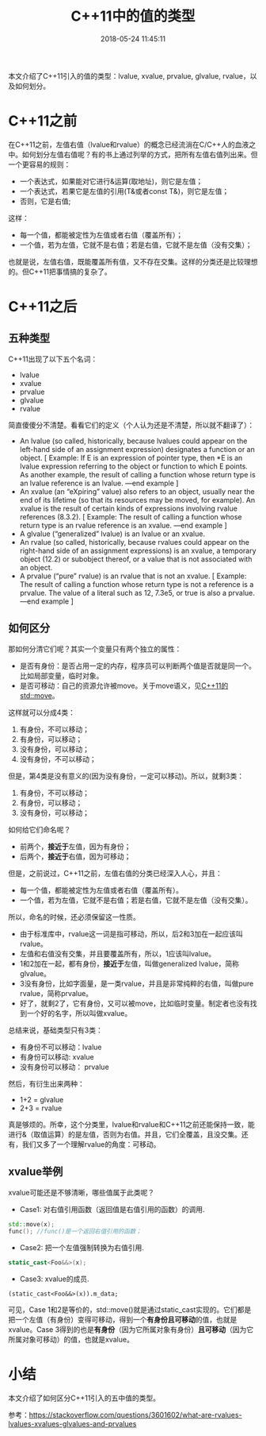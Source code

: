 ﻿---
title: C++11中的值的类型
date: 2018-05-24 11:45:11
tags: [lvalue, xvalue, prvalue, glvalue, rvalue, move]
categories: c++
---

本文介绍了C++11引入的值的类型：lvalue, xvalue, prvalue, glvalue, rvalue，以及如何划分。

<!-- more -->

# C++11之前

在C++11之前，左值右值（lvalue和rvalue）的概念已经流淌在C/C++人的血液之中。如何划分左值右值呢？有的书上通过列举的方式，把所有左值右值列出来。但一个更容易的规则：
* 一个表达式，如果能对它进行&运算(取地址)，则它是左值；
* 一个表达式，若果它是左值的引用(T&或者const T&)，则它是左值；
* 否则，它是右值;

这样：

* 每一个值，都能被定性为左值或者右值（覆盖所有）；
* 一个值，若为左值，它就不是右值；若是右值，它就不是左值（没有交集）；

也就是说，左值右值，既能覆盖所有值，又不存在交集。这样的分类还是比较理想的。但C++11把事情搞的复杂了。

# C++11之后

## 五种类型

C++11出现了以下五个名词：

* lvalue
* xvalue
* prvalue
* glvalue
* rvalue

简直傻傻分不清楚。看看它们的定义（个人认为还是不清楚，所以就不翻译了）：

* An lvalue (so called, historically, because lvalues could appear on the left-hand side of an assignment expression) designates a function or an object. [ Example: If E is an expression of pointer type, then *E is an lvalue expression referring to the object or function to which E points. As another example, the result of calling a function whose return type is an lvalue reference is an lvalue. —end example ]
* An xvalue (an “eXpiring” value) also refers to an object, usually near the end of its lifetime (so that its resources may be moved, for example). An xvalue is the result of certain kinds of expressions involving rvalue references (8.3.2). [ Example: The result of calling a function whose return type is an rvalue reference is an xvalue. —end example ]
* A glvalue (“generalized” lvalue) is an lvalue or an xvalue.
* An rvalue (so called, historically, because rvalues could appear on the right-hand side of an assignment expressions) is an xvalue, a temporary object (12.2) or subobject thereof, or a value that is not associated with an object.
* A prvalue (“pure” rvalue) is an rvalue that is not an xvalue. [ Example: The result of calling a function whose return type is not a reference is a prvalue. The value of a literal such as 12, 7.3e5, or true is also a prvalue. —end example ]

## 如何区分

那如何分清它们呢？其实一个变量只有两个独立的属性：

* 是否有身份：是否占用一定的内存，程序员可以判断两个值是否就是同一个。比如局部变量，临时对象。
* 是否可移动：自己的资源允许被move。关于move语义，见[C++11的std::move](http://www.yuanguohuo.com/2018/05/24/cpp11-std-move/)。

这样就可以分成4类：

 1. 有身份，不可以移动；
 2. 有身份，可以移动；
 3. 没有身份，可以移动；
 4. 没有身份，不可以移动；

但是，第4类是没有意义的(因为没有身份，一定可以移动)。所以，就剩3类：

 1. 有身份，不可以移动；
 2. 有身份，可以移动；
 3. 没有身份，可以移动；

如何给它们命名呢？

 - 前两个，**接近于**左值，因为有身份； 
 - 后两个，**接近于**右值，因为可移动；

但是，之前说过，C++11之前，左值右值的分类已经深入人心，并且：

* 每一个值，都能被定性为左值或者右值（覆盖所有）。 
* 一个值，若为左值，它就不是右值；若是右值，它就不是左值（没有交集）。

所以，命名的时候，还必须保留这一性质。

* 由于标准库中，rvalue这一词是指可移动，所以，后2和3加在一起应该叫rvalue。
* 左值和右值没有交集，并且要覆盖所有，所以，1应该叫lvalue。
* 1和2加在一起，都有身份，**接近于**左值，叫做generalized lvalue，简称glvalue。
* 3没有身份，比如字面量，是一类rvalue，并且是非常纯粹的右值，叫做pure rvalue，简称prvalue。
* 好了，就剩2了，它有身份，又可以被move，比如临时变量。制定者也没有找到一个好的名字，所以叫做xvalue。

总结来说，基础类型只有3类：

* 有身份不可以移动：lvalue
* 有身份可以移动:  xvalue
* 没有身份可以移动： prvalue

然后，有衍生出来两种：

 - 1+2 = glvalue 
 - 2+3 = rvalue

真是够烦的。所幸，这个分类里，lvalue和rvalue和C++11之前还能保持一致，能进行&（取值运算）的是左值，否则为右值。并且，它们全覆盖，且没交集。还有，我们又多了一个理解rvalue的角度：可移动。

## xvalue举例

xvalue可能还是不够清晰，哪些值属于此类呢？

 - Case1: 对右值引用函数（返回值是右值引用的函数）的调用.

```cpp
std::move(x);
func(); //func()是一个返回右值引用的函数；
```

 - Case2: 把一个左值强制转换为右值引用.

```cpp
static_cast<Foo&&>(x);
```

 - Case3: xvalue的成员.

```
(static_cast<Foo&&>(x)).m_data;
```

可见，Case 1和2是等价的，std::move()就是通过static_cast实现的。它们都是把一个左值（有身份）变得可移动，得到一个**有身份且可移动**的值，也就是xvalue。Case 3得到的也是**有身份**（因为它所属对象有身份）**且可移动**（因为它所属对象可移动）的值，也就是xvalue。


# 小结

本文介绍了如何区分C++11引入的五中值的类型。

参考：https://stackoverflow.com/questions/3601602/what-are-rvalues-lvalues-xvalues-glvalues-and-prvalues
